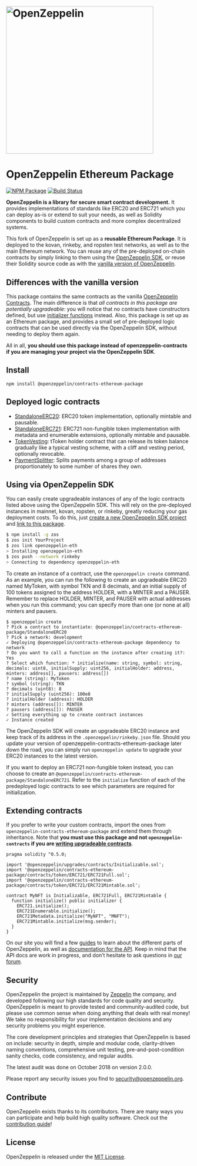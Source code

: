 # <img src="logo.png" alt="OpenZeppelin" width="400px">

# OpenZeppelin Ethereum Package

[![NPM Package](https://img.shields.io/npm/v/@openzeppelin/contracts-ethereum-package.svg?style=flat-square)](https://www.npmjs.org/package/@openzeppelin/contracts-ethereum-package)
[![Build Status](https://img.shields.io/travis/OpenZeppelin/openzeppelin-contracts-ethereum-package.svg?branch=master&style=flat-square)](https://travis-ci.org/OpenZeppelin/openzeppelin-contracts-ethereum-package)

**OpenZeppelin is a library for secure smart contract development.** It provides implementations of standards like ERC20 and ERC721 which you can deploy as-is or extend to suit your needs, as well as Solidity components to build custom contracts and more complex decentralized systems.

This fork of OpenZeppelin is set up as a **reusable Ethereum Package**. It is deployed to the kovan, rinkeby, and ropsten test networks, as well as to the main Ethereum network. You can reuse any of the pre-deployed on-chain contracts by simply linking to them using the [OpenZeppelin SDK](https://github.com/OpenZeppelin/openzeppelin-sdk), or reuse their Solidity source code as with the [vanilla version of OpenZeppelin](https://github.com/openZeppelin/Openzeppelin-solidity).

## Differences with the vanilla version

This package contains the same contracts as the vanilla [OpenZeppelin Contracts](https://github.com/OpenZeppelin/openzeppelin-contracts). The main difference is that _all contracts in this package are potentially upgradeable_: you will notice that no contracts have constructors defined, but use [initializer functions](https://docs.zeppelinos.org/docs/writing_contracts.html#initializers) instead. Also, this package is set up as an Ethereum package, and provides a small set of pre-deployed logic contracts that can be used directly via the OpenZeppelin SDK, without needing to deploy them again.

All in all, **you should use this package instead of openzeppelin-contracts if you are managing your project via the OpenZeppelin SDK**.

## Install

```
npm install @openzeppelin/contracts-ethereum-package
```

## Deployed logic contracts

- [StandaloneERC20](contracts/token/ERC20/StandaloneERC20.sol): ERC20 token implementation, optionally mintable and pausable.
- [StandaloneERC721](contracts/token/ERC721/StandaloneERC721.sol): ERC721 non-fungible token implementation with metadata and enumerable extensions, optionally mintable and pausable.
- [TokenVesting](contracts/drafts/TokenVesting.sol): tToken holder contract that can release its token balance gradually like a typical vesting scheme, with a cliff and vesting period, optionally revocable.
- [PaymentSplitter](contracts/payment/PaymentSplitter.sol): Splits payments among a group of addresses proportionately to some number of shares they own.

## Using via OpenZeppelin SDK

You can easily create upgradeable instances of any of the logic contracts listed above using the OpenZeppelin SDK. This will rely on the pre-deployed instances in mainnet, kovan, ropsten, or rinkeby, greatly reducing your gas deployment costs. To do this, just [create a new OpenZeppelin SDK project](https://docs.zeppelinos.org/docs/first.html) and [link to this package](https://docs.zeppelinos.org/docs/linking.html).

```bash
$ npm install -g zos
$ zos init YourProject
$ zos link openzeppelin-eth
> Installing openzeppelin-eth
$ zos push --network rinkeby
> Connecting to dependency openzeppelin-eth
```

To create an instance of a contract, use the `openzeppelin create` command. As an example, you can run the following to create an upgradeable ERC20 named MyToken, with symbol TKN and 8 decimals, and an initial supply of 100 tokens assigned to the address HOLDER, with a MINTER and a PAUSER. Remember to replace HOLDER, MINTER, and PAUSER with actual addresses when you run this command; you can specify more than one (or none at all) minters and pausers.

```
$ openzeppelin create
? Pick a contract to instantiate: @openzeppelin/contracts-ethereum-package/StandaloneERC20
? Pick a network: development
✓ Deploying @openzeppelin/contracts-ethereum-package dependency to network
? Do you want to call a function on the instance after creating it?: Yes
? Select which function: * initialize(name: string, symbol: string, decimals: uint8, initialSupply: uint256, initialHolder: address, minters: address[], pausers: address[])
? name (string): MyToken
? symbol (string): TKN
? decimals (uint8): 8
? initialSupply (uint256): 100e8
? initialHolder (address): HOLDER
? minters (address[]): MINTER
? pausers (address[]): PAUSER
✓ Setting everything up to create contract instances
✓ Instance created
```

The OpenZeppelin SDK will create an upgradeable ERC20 instance and keep track of its address in the `.openzeppelin/rinkeby.json` file. Should you update your version of openzeppelin-contracts-ethereum-package later down the road, you can simply run `openzeppelin update` to upgrade your ERC20 instances to the latest version.

If you want to deploy an ERC721 non-fungible token instead, you can choose to create an `@openzeppelin/contracts-ethereum-package/StandaloneERC721`. Refer to the `initialize` function of each of the predeployed logic contracts to see which parameters are required for initialization.

## Extending contracts

If you prefer to write your custom contracts, import the ones from `openzeppelin-contracts-ethereum-package` and extend them through inheritance. Note that **you must use this package and not `openzeppelin-contracts` if you are [writing upgradeable contracts](https://docs.zeppelinos.org/docs/writing_contracts.html)**.

```solidity
pragma solidity ^0.5.0;

import '@openzeppelin/upgrades/contracts/Initializable.sol';
import '@openzeppelin/contracts-ethereum-package/contracts/token/ERC721/ERC721Full.sol';
import '@openzeppelin/contracts-ethereum-package/contracts/token/ERC721/ERC721Mintable.sol';

contract MyNFT is Initializable, ERC721Full, ERC721Mintable {
  function initialize() public initializer {
    ERC721.initialize();
    ERC721Enumerable.initialize();
    ERC721Metadata.initialize("MyNFT", "MNFT");
    ERC721Mintable.initialize(msg.sender);
  }
}
```

On our site you will find a few [guides] to learn about the different parts of OpenZeppelin, as well as [documentation for the API][API docs]. Keep in mind that the API docs are work in progress, and don’t hesitate to ask questions in [our forum][forum].

## Security

OpenZeppelin the project is maintained by [Zeppelin] the company, and developed following our high standards for code quality and security. OpenZeppelin is meant to provide tested and community-audited code, but please use common sense when doing anything that deals with real money! We take no responsibility for your implementation decisions and any security problems you might experience.

The core development principles and strategies that OpenZeppelin is based on include: security in depth, simple and modular code, clarity-driven naming conventions, comprehensive unit testing, pre-and-post-condition sanity checks, code consistency, and regular audits.

The latest audit was done on October 2018 on version 2.0.0.

Please report any security issues you find to security@openzeppelin.org.

## Contribute

OpenZeppelin exists thanks to its contributors. There are many ways you can participate and help build high quality software. Check out the [contribution guide]!

## License

OpenZeppelin is released under the [MIT License](LICENSE).

[API docs]: https://docs.openzeppelin.org/v2.3.0/api/token/erc20
[guides]: https://docs.openzeppelin.org/v2.3.0/get-started
[forum]: https://forum.zeppelin.solutions
[Zeppelin]: https://zeppelin.solutions
[contribution guide]: CONTRIBUTING.md
[Truffle]: https://truffleframework.com/docs/truffle/quickstart
[Embark]: https://embark.status.im/docs/quick_start.html
